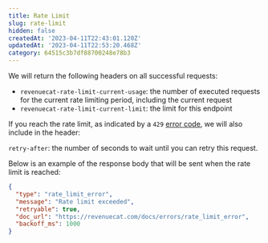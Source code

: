 ```yaml
---
title: Rate Limit
slug: rate-limit
hidden: false
createdAt: '2023-04-11T22:43:01.120Z'
updatedAt: '2023-04-11T22:53:20.468Z'
category: 64515c3b7df88700248e78b3
---
```

We will return the following headers on all successful requests:

- `revenuecat-rate-limit-current-usage`: the number of executed requests for the current rate limiting period, including the current request
- `revenuecat-rate-limit-current-limit`: the limit for this endpoint

If you reach the rate limit, as indicated by a `429` [error code](https://www.revenuecat.com/reference/error-codes), we will also include in the header:

`retry-after`: the number of seconds to wait until you can retry this request.

Below is an example of the response body that will be sent when the rate limit is reached:

```json Sample error response
{
  "type": "rate_limit_error",
  "message": "Rate limit exceeded",
  "retryable": true,
  "doc_url": "https://revenuecat.com/docs/errors/rate_limit_error",
  "backoff_ms": 1000
}
```